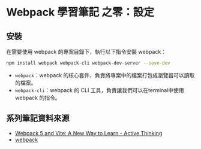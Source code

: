 # Webpack 學習筆記 之零：設定

## 安裝

在需要使用 webpack 的專案目錄下，執行以下指令安裝 webpack：

```bash
npm install webpack webpack-cli webpack-dev-server --save-dev
```

- `webpack`：webpack 的核心套件，負責將專案中的檔案打包成瀏覽器可以讀取的檔案。
- `webpack-cli`：webpack 的 CLI 工具，負責讓我們可以在terminal中使用 webpack 的指令。

## 系列筆記資料來源

- [Webpack 5 and Vite: A New Way to Learn - Active Thinking](https://www.udemy.com/course/webpack-5-vite/)
- [webpack](https://webpack.js.org/)